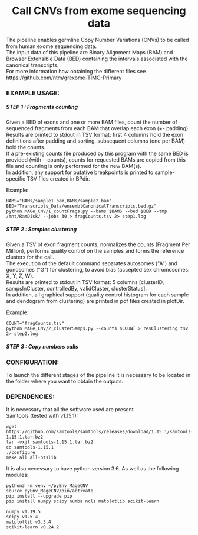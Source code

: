 <h1 align="center"> Call CNVs from exome sequencing data </h1>

The pipeline enables germline Copy Number Variations (CNVs) to be called from human exome sequencing data.<br>
The input data of this pipeline are Binary Alignment Maps (BAM) and Browser Extensible Data (BED) containing the intervals associated with the canonical transcripts.<br>
For more information how obtaining the different files see https://github.com/ntm/grexome-TIMC-Primary<br>

### EXAMPLE USAGE:

##### STEP 1 : Fragments counting <br>

Given a BED of exons and one or more BAM files, count the number of sequenced fragments from each BAM that overlap each exon (+- padding).<br>
Results are printed to stdout in TSV format: first 4 columns hold the exon definitions after padding and sorting, subsequent columns (one per BAM) hold the counts.<br>
If a pre-existing counts file produced by this program with the same BED is provided (with --counts), counts for requested BAMs are copied from this file and counting is only performed for the new BAM(s).<br>
In addition, any support for putative breakpoints is printed to sample-specific TSV files created in BPdir.<br>

Example:
```
BAMS="BAMs/sample1.bam,BAMs/sample2.bam"
BED="Transcripts_Data/ensemblCanonicalTranscripts.bed.gz"
python MAGe_CNV/1_countFrags.py --bams $BAMS --bed $BED --tmp /mnt/RamDisk/ --jobs 30 > fragCounts.tsv 2> step1.log
```

##### STEP 2 : Samples clustering <br>

Given a TSV of exon fragment counts, normalizes the counts (Fragment Per Million), performs quality control on the samples and forms the reference clusters for the call.<br>
The execution of the default command separates autosomes ("A") and gonosomes ("G") for clustering, to avoid bias (accepted sex chromosomes: X, Y, Z, W).<br>
Results are printed to stdout in TSV format: 5 columns [clusterID, sampsInCluster, controlledBy, validCluster, clusterStatus]. <br>
In addition, all graphical support (quality control histogram for each sample and dendogram from clustering) are printed in pdf files created in plotDir.<br>

Example:
```
COUNT="fragCounts.tsv"
python MAGe_CNV/2_clusterSamps.py --counts $COUNT > resClustering.tsv 2> step2.log
```
##### STEP 3 : Copy numbers calls<br>

### CONFIGURATION:
To launch the different stages of the pipeline it is necessary to be located in the folder where you want to obtain the outputs. <br>

### DEPENDENCIES:
It is necessary that all the software used are present. <br>
Samtools (tested with v1.15.1): <br>
```
wget https://github.com/samtools/samtools/releases/download/1.15.1/samtools-1.15.1.tar.bz2
tar -vxjf samtools-1.15.1.tar.bz2
cd samtools-1.15.1
./configure
make all all-htslib
```
It is also necessary to have python version 3.6.
As well as the following modules:
```
python3 -m venv ~/pyEnv_MageCNV
source pyEnv_MageCNV/bin/activate
pip install --upgrade pip
pip install numpy scipy numba ncls matplotlib scikit-learn

numpy v1.19.5
scipy v1.5.4
matplotlib v3.3.4
scikit-learn v0.24.2


```
